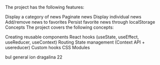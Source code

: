 The project has the following features:

Display a category of news
Paginate news
Display individual news
Add/remove news to favorites
Persist favorite news through localStorage
Concepts
The project covers the following concepts:

Creating reusable components
React hooks (useState, useEffect, useReducer, useContext)
Routing
State management (Context API + usereducer)
Custom hooks
CSS Modules

bul general ion dragalina 
22
